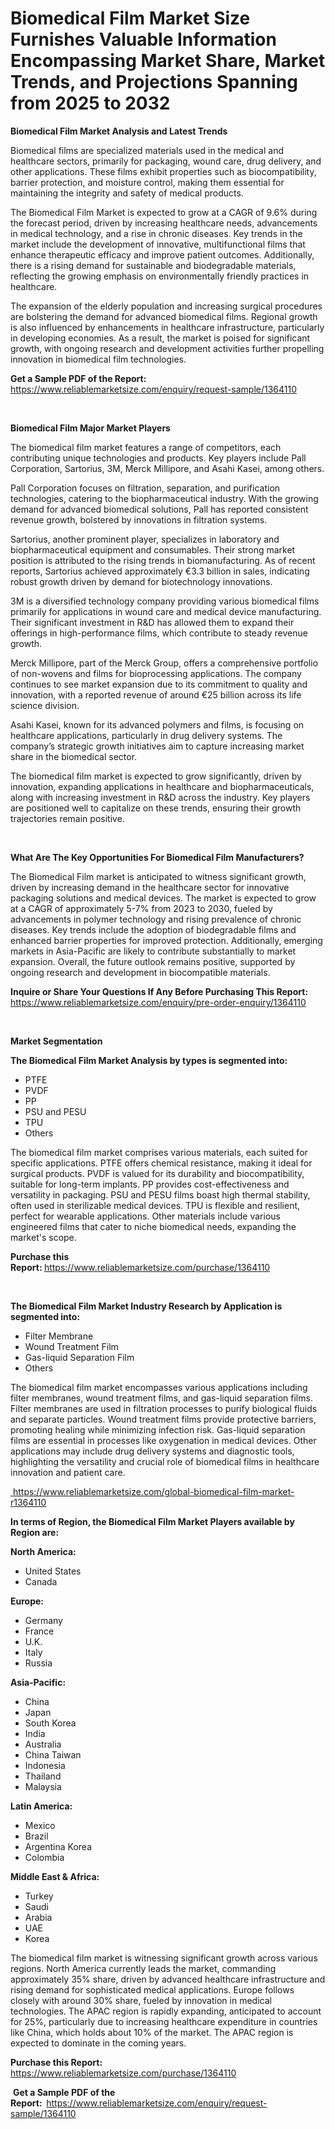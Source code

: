 <p><h1>Biomedical Film Market Size Furnishes Valuable Information Encompassing Market Share, Market Trends, and Projections Spanning from 2025 to 2032</h1></p><p><strong>Biomedical Film Market Analysis and Latest Trends</strong></p>
<p><p>Biomedical films are specialized materials used in the medical and healthcare sectors, primarily for packaging, wound care, drug delivery, and other applications. These films exhibit properties such as biocompatibility, barrier protection, and moisture control, making them essential for maintaining the integrity and safety of medical products.</p><p>The Biomedical Film Market is expected to grow at a CAGR of 9.6% during the forecast period, driven by increasing healthcare needs, advancements in medical technology, and a rise in chronic diseases. Key trends in the market include the development of innovative, multifunctional films that enhance therapeutic efficacy and improve patient outcomes. Additionally, there is a rising demand for sustainable and biodegradable materials, reflecting the growing emphasis on environmentally friendly practices in healthcare.</p><p>The expansion of the elderly population and increasing surgical procedures are bolstering the demand for advanced biomedical films. Regional growth is also influenced by enhancements in healthcare infrastructure, particularly in developing economies. As a result, the market is poised for significant growth, with ongoing research and development activities further propelling innovation in biomedical film technologies.</p></p>
<p><strong>Get a Sample PDF of the Report:&nbsp;</strong> <a href="https://www.reliablemarketsize.com/enquiry/request-sample/1364110?utm_campaign=2628&utm_medium=2&utm_source=Github&utm_content=ia&utm_term=14042025&utm_id=biomedical-film">https://www.reliablemarketsize.com/enquiry/request-sample/1364110</a></p>
<p>&nbsp;</p>
<p><strong>Biomedical Film Major Market Players</strong></p>
<p><p>The biomedical film market features a range of competitors, each contributing unique technologies and products. Key players include Pall Corporation, Sartorius, 3M, Merck Millipore, and Asahi Kasei, among others. </p><p>Pall Corporation focuses on filtration, separation, and purification technologies, catering to the biopharmaceutical industry. With the growing demand for advanced biomedical solutions, Pall has reported consistent revenue growth, bolstered by innovations in filtration systems.</p><p>Sartorius, another prominent player, specializes in laboratory and biopharmaceutical equipment and consumables. Their strong market position is attributed to the rising trends in biomanufacturing. As of recent reports, Sartorius achieved approximately €3.3 billion in sales, indicating robust growth driven by demand for biotechnology innovations.</p><p>3M is a diversified technology company providing various biomedical films primarily for applications in wound care and medical device manufacturing. Their significant investment in R&D has allowed them to expand their offerings in high-performance films, which contribute to steady revenue growth.</p><p>Merck Millipore, part of the Merck Group, offers a comprehensive portfolio of non-wovens and films for bioprocessing applications. The company continues to see market expansion due to its commitment to quality and innovation, with a reported revenue of around €25 billion across its life science division.</p><p>Asahi Kasei, known for its advanced polymers and films, is focusing on healthcare applications, particularly in drug delivery systems. The company’s strategic growth initiatives aim to capture increasing market share in the biomedical sector.</p><p>The biomedical film market is expected to grow significantly, driven by innovation, expanding applications in healthcare and biopharmaceuticals, along with increasing investment in R&D across the industry. Key players are positioned well to capitalize on these trends, ensuring their growth trajectories remain positive.</p></p>
<p>&nbsp;</p>
<p><strong>What Are The Key Opportunities For Biomedical Film Manufacturers?</strong></p>
<p><p>The Biomedical Film market is anticipated to witness significant growth, driven by increasing demand in the healthcare sector for innovative packaging solutions and medical devices. The market is expected to grow at a CAGR of approximately 5-7% from 2023 to 2030, fueled by advancements in polymer technology and rising prevalence of chronic diseases. Key trends include the adoption of biodegradable films and enhanced barrier properties for improved protection. Additionally, emerging markets in Asia-Pacific are likely to contribute substantially to market expansion. Overall, the future outlook remains positive, supported by ongoing research and development in biocompatible materials.</p></p>
<p><strong>Inquire or Share Your Questions If Any Before Purchasing This Report:</strong> <a href="https://www.reliablemarketsize.com/enquiry/pre-order-enquiry/1364110?utm_campaign=2628&utm_medium=2&utm_source=Github&utm_content=ia&utm_term=14042025&utm_id=biomedical-film">https://www.reliablemarketsize.com/enquiry/pre-order-enquiry/1364110</a></p>
<p>&nbsp;</p>
<p><strong>Market Segmentation</strong></p>
<p><strong>The Biomedical Film Market Analysis by types is segmented into:</strong></p>
<p><ul><li>PTFE</li><li>PVDF</li><li>PP</li><li>PSU and PESU</li><li>TPU</li><li>Others</li></ul></p>
<p><p>The biomedical film market comprises various materials, each suited for specific applications. PTFE offers chemical resistance, making it ideal for surgical products. PVDF is valued for its durability and biocompatibility, suitable for long-term implants. PP provides cost-effectiveness and versatility in packaging. PSU and PESU films boast high thermal stability, often used in sterilizable medical devices. TPU is flexible and resilient, perfect for wearable applications. Other materials include various engineered films that cater to niche biomedical needs, expanding the market's scope.</p></p>
<p><strong>Purchase this Report:&nbsp;</strong><a href="https://www.reliablemarketsize.com/purchase/1364110?utm_campaign=2628&utm_medium=2&utm_source=Github&utm_content=ia&utm_term=14042025&utm_id=biomedical-film">https://www.reliablemarketsize.com/purchase/1364110</a></p>
<p>&nbsp;</p>
<p><strong>The Biomedical Film Market Industry Research by Application is segmented into:</strong></p>
<p><ul><li>Filter Membrane</li><li>Wound Treatment Film</li><li>Gas-liquid Separation Film</li><li>Others</li></ul></p>
<p><p>The biomedical film market encompasses various applications including filter membranes, wound treatment films, and gas-liquid separation films. Filter membranes are used in filtration processes to purify biological fluids and separate particles. Wound treatment films provide protective barriers, promoting healing while minimizing infection risk. Gas-liquid separation films are essential in processes like oxygenation in medical devices. Other applications may include drug delivery systems and diagnostic tools, highlighting the versatility and crucial role of biomedical films in healthcare innovation and patient care.</p></p>
<p><a href="https://www.reliablemarketsize.com/global-biomedical-film-market-r1364110?utm_campaign=2628&utm_medium=2&utm_source=Github&utm_content=ia&utm_term=14042025&utm_id=biomedical-film">&nbsp;https://www.reliablemarketsize.com/global-biomedical-film-market-r1364110</a></p>
<p><strong>In terms of Region, the Biomedical Film Market Players available by Region are:</strong></p>
<p>
    <p> <strong> North America: </strong>
        <ul>
            <li>United States</li>
            <li>Canada</li>
        </ul>
        </p> 
    <p> <strong> Europe: </strong>
        <ul>
            <li>Germany</li>
            <li>France</li>
            <li>U.K.</li>
            <li>Italy</li>
            <li>Russia</li>
        </ul>
        </p> 
    <p> <strong> Asia-Pacific: </strong>
        <ul>
            <li>China</li>
            <li>Japan</li>
            <li>South Korea</li>
            <li>India</li>
            <li>Australia</li>
            <li>China Taiwan</li>
            <li>Indonesia</li>
            <li>Thailand</li>
            <li>Malaysia</li>
        </ul>
        </p> 
    <p> <strong> Latin America: </strong>
        <ul>
            <li>Mexico</li>
            <li>Brazil</li>
            <li>Argentina Korea</li>
            <li>Colombia</li>
        </ul>
        </p> 
    <p> <strong> Middle East & Africa: </strong>
        <ul>
            <li>Turkey</li>
            <li>Saudi</li>
            <li>Arabia</li>
            <li>UAE</li>
            <li>Korea</li>
        </ul>
    </p>
    </p>
<p><p>The biomedical film market is witnessing significant growth across various regions. North America currently leads the market, commanding approximately 35% share, driven by advanced healthcare infrastructure and rising demand for sophisticated medical applications. Europe follows closely with around 30% share, fueled by innovation in medical technologies. The APAC region is rapidly expanding, anticipated to account for 25%, particularly due to increasing healthcare expenditure in countries like China, which holds about 10% of the market. The APAC region is expected to dominate in the coming years.</p></p>
<p><strong>Purchase this Report: </strong><a href="https://www.reliablemarketsize.com/purchase/1364110?utm_campaign=2628&utm_medium=2&utm_source=Github&utm_content=ia&utm_term=14042025&utm_id=biomedical-film">https://www.reliablemarketsize.com/purchase/1364110</a></p>
<p>&nbsp;<strong>Get a Sample PDF of the Report:&nbsp;&nbsp;</strong><a href="https://www.reliablemarketsize.com/enquiry/request-sample/1364110?utm_campaign=2628&utm_medium=2&utm_source=Github&utm_content=ia&utm_term=14042025&utm_id=biomedical-film">https://www.reliablemarketsize.com/enquiry/request-sample/1364110</a></p>
<p><strong></strong></p>
<p><p></p><p></p><p></p></p>